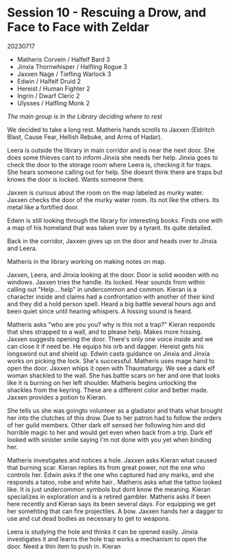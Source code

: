 # Session 10 - Rescuing a Drow, and Face to Face with Zeldar

20230717
- Matheris Corvein / Halfelf Bard 3
- Jinxia Thornwhisper / Halfling Rogue 3
- Jaxxen Nage / Tiefling Warlock 3
- Edwin / Halfelf Druid 2
- Hereist / Human Fighter 2
- Ingrin / Dwarf Cleric 2
- Ulysses / Halfling Monk 2

_The main group is in the Library deciding where to rest_

We decided to take a long rest.  Matheris hands scrolls to Jaxxen (Eldritch Blast, Cause Fear, Hellish Rebuke, and Arms of Hadar). 

Leera is outside the library in main corridor and is near the next door. She does some thieves cant to inform Jinxia she needs her help. Jinxia goes to check the door to the storage room where Leera is, checking it for traps.  She hears someone calling out for help. She doesnt think there are traps but knows the door is locked. Wants someone there. 

Jaxxen is curious about the room on the map labeled as murky water. Jaxxen checks the door of the murky water room. Its not like the others. Its metal like a fortified door.

Edwin is still looking through the library for interesting books. Finds one with a map of his homeland that was taken over by a tyrant. Its quite detailed.

Back in the corridor, Jaxxen gives up on the door and heads over to Jinxia and Leera.

Matheris in the library working on making notes on map.

Jaxxen, Leera, and Jinxia looking at the door. Door is solid wooden with no windows. Jaxxen tries the handle. Its locked. Hear sounds from within calling out "Help... help" in undercommon and common. Kieran is a character inside and claims had a confrontation with another of their kind and they did a hold person spell. Heard a big battle several hours ago and been quiet since until hearing whispers. A hissing sound is heard.

Matheris asks "who are you you? why is this not a trap?"  Kieran responds that shes strapped to a wall, and  to please help. Makes more hissing.  Jaxxen suggests opening the door. There's only one voice inside and we can close it if need be. He equips his orb and dagger.  Hereist gets his longsword out and shield up. Edwin casts guidance on Jinxia and Jinxia works on picking the lock. She's successful. Matheris uses mage hand to open the door. Jaxxen whips it open with Thaumaturgy. We see a dark elf woman shackled to the wall. She has battle scars on her and one that looks like it is burning on her left shoulder. Matheris begins unlocking the shackles from the keyring. These are a different color and better made.  Jaxxen provides a potion to Kieran.

She tells us she was goingto volunteer as a gladiator and thats what brought her into the clutches of this drow. Due to her patron had to follow the orders of her guild members. Other dark elf sensed her following him and did horrible magic to her and would get even when back from a trip. Dark elf looked with sinister smile saying I'm not done with you yet when binding her.

Matheris investigates and notices a hole. Jaxxen asks Kieran what caused that burning scar. Kieran replies its from great power, not the one who controls her. Edwin asks if the one who captured had any marks, and she responds a tatoo, robe and white hair.. Matheris asks what the tattoo looked like. It is just undercommon symbols but dont know the meaning. Kieran specializes in exploration and is a retired gambler.  Matheris asks if been here recently and Kieran says its been several days.  For equipping we get her somehting that can fire projectiles. A bow.  Jaxxen hands her a dagger to use and cut dead bodies as necessary to get to weapons.

Leera is studying the hole and thinks it can be opened easily. Jinxia investigates it and learns the hole trap works a mechanism to open the door. Need a thin item to push in. Kieran
